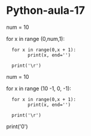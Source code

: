 # Python-aula-17
num = 10

for x in range (0,num,1):

      for x in range(0,x + 1):
            print(x, end='')
            
      print('\r')
            
num = 10

for x in range (10 -1, 0, -1):

      for x in range(0,x + 1):
            print(x, end='')
            
      print('\r')
print('0') 
